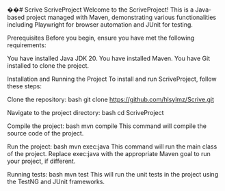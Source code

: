 ��#   S c r i v e 
 ScriveProject
Welcome to the ScriveProject! This is a Java-based project managed with Maven, demonstrating various functionalities including Playwright for browser automation and JUnit for testing.

Prerequisites
Before you begin, ensure you have met the following requirements:

You have installed Java JDK 20.
You have installed Maven.
You have Git installed to clone the project.

Installation and Running the Project
To install and run ScriveProject, follow these steps:

Clone the repository:
bash
git clone https://github.com/hlsylmz/Scrive.git

Navigate to the project directory:
bash
cd ScriveProject

Compile the project:
bash
mvn compile
This command will compile the source code of the project.

Run the project:
bash
mvn exec:java
This command will run the main class of the project. Replace exec:java with the appropriate Maven goal to run your project, if different.

Running tests:
bash
mvn test
This will run the unit tests in the project using the TestNG and JUnit frameworks.
 
